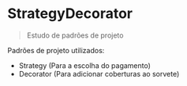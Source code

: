 # StrategyDecorator

> Estudo de padrões de projeto

Padrões de projeto utilizados:

- Strategy (Para a escolha do pagamento)
- Decorator (Para adicionar coberturas ao sorvete)

